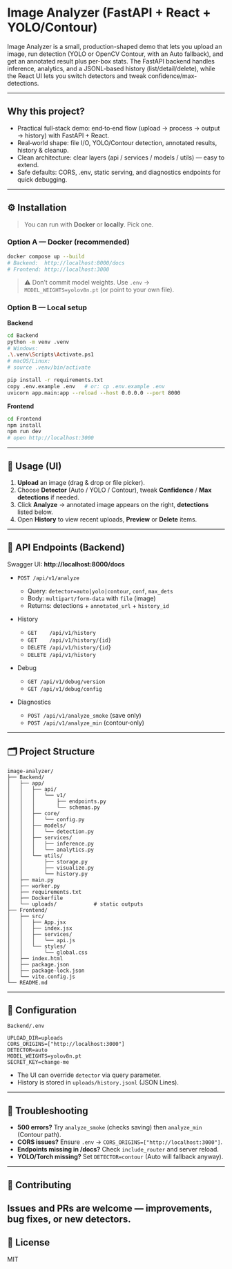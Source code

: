 # Image Analyzer (FastAPI + React + YOLO/Contour)

Image Analyzer is a small, production-shaped demo that lets you upload an image, run detection (YOLO or OpenCV Contour, with an Auto fallback), and get an annotated result plus per-box stats. The FastAPI backend handles inference, analytics, and a JSONL-based history (list/detail/delete), while the React UI lets you switch detectors and tweak confidence/max-detections.

---

## Why this project?

- Practical full‑stack demo: end‑to‑end flow (upload → process → output → history) with FastAPI + React.
- Real‑world shape: file I/O, YOLO/Contour detection, annotated results, history & cleanup.
- Clean architecture: clear layers (api / services / models / utils) — easy to extend.
- Safe defaults: CORS, .env, static serving, and diagnostics endpoints for quick debugging.
---

## ⚙️ Installation

> You can run with **Docker** or **locally**. Pick one.

### Option A — Docker (recommended)

```bash
docker compose up --build
# Backend:  http://localhost:8000/docs
# Frontend: http://localhost:3000
```

> ⚠️ Don’t commit model weights. Use `.env` → `MODEL_WEIGHTS=yolov8n.pt` (or point to your own file).

### Option B — Local setup

**Backend**
```bash
cd Backend
python -m venv .venv
# Windows:
.\.venv\Scripts\Activate.ps1
# macOS/Linux:
# source .venv/bin/activate

pip install -r requirements.txt
copy .env.example .env   # or: cp .env.example .env
uvicorn app.main:app --reload --host 0.0.0.0 --port 8000
```

**Frontend**
```bash
cd Frontend
npm install
npm run dev
# open http://localhost:3000
```

---

## 🚀 Usage (UI)

1. **Upload** an image (drag & drop or file picker).  
2. Choose **Detector** (Auto / YOLO / Contour), tweak **Confidence** / **Max detections** if needed.  
3. Click **Analyze** → annotated image appears on the right, **detections** listed below.  
4. Open **History** to view recent uploads, **Preview** or **Delete** items.

---

## 🔌 API Endpoints (Backend)

Swagger UI: **http://localhost:8000/docs**

- `POST /api/v1/analyze`
  - Query: `detector=auto|yolo|contour`, `conf`, `max_dets`
  - Body: `multipart/form-data` with `file` (image)
  - Returns: detections + `annotated_url` + `history_id`

- History
  - `GET    /api/v1/history`
  - `GET    /api/v1/history/{id}`
  - `DELETE /api/v1/history/{id}`
  - `DELETE /api/v1/history`

- Debug
  - `GET /api/v1/debug/version`
  - `GET /api/v1/debug/config`

- Diagnostics
  - `POST /api/v1/analyze_smoke`  (save only)
  - `POST /api/v1/analyze_min`    (contour‑only)

---

## 🗂️ Project Structure

```plaintext
image-analyzer/
├── Backend/
│   ├── app/
│   │   ├── api/
│   │   │   └── v1/
│   │   │       ├── endpoints.py
│   │   │       └── schemas.py
│   │   ├── core/
│   │   │   └── config.py
│   │   ├── models/
│   │   │   └── detection.py
│   │   ├── services/
│   │   │   ├── inference.py
│   │   │   └── analytics.py
│   │   └── utils/
│   │       ├── storage.py
│   │       ├── visualize.py
│   │       └── history.py
│   ├── main.py
│   ├── worker.py
│   ├── requirements.txt
│   ├── Dockerfile
│   └── uploads/            # static outputs 
├── Frontend/
│   ├── src/
│   │   ├── App.jsx
│   │   ├── index.jsx
│   │   ├── services/
│   │   │   └── api.js
│   │   └── styles/
│   │       └── global.css
│   ├── index.html
│   ├── package.json
│   ├── package-lock.json
│   └── vite.config.js
└── README.md
```

---

## 🔧 Configuration

`Backend/.env`

```env
UPLOAD_DIR=uploads
CORS_ORIGINS=["http://localhost:3000"]
DETECTOR=auto             
MODEL_WEIGHTS=yolov8n.pt
SECRET_KEY=change-me
```

- The UI can override `detector` via query parameter.
- History is stored in `uploads/history.jsonl` (JSON Lines).

---

## 🧰 Troubleshooting

- **500 errors?** Try `analyze_smoke` (checks saving) then `analyze_min` (Contour path).
- **CORS issues?** Ensure `.env` → `CORS_ORIGINS=["http://localhost:3000"]`.
- **Endpoints missing in /docs?** Check `include_router` and server reload.
- **YOLO/Torch missing?** Set `DETECTOR=contour` (Auto will fallback anyway).

---

## 🤝 Contributing

Issues and PRs are welcome — improvements, bug fixes, or new detectors.  
---

## 📜 License

MIT
